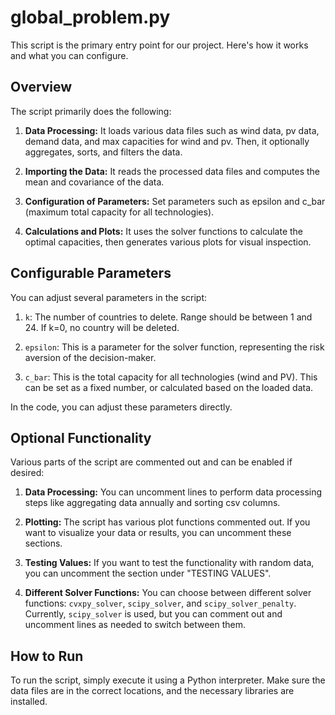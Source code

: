 # global_problem.py

This script is the primary entry point for our project. Here's how it works and what you can configure.

## Overview

The script primarily does the following:

1. **Data Processing:** It loads various data files such as wind data, pv data, demand data, and max capacities for wind and pv. Then, it optionally aggregates, sorts, and filters the data.

2. **Importing the Data:** It reads the processed data files and computes the mean and covariance of the data.

3. **Configuration of Parameters:** Set parameters such as epsilon and c_bar (maximum total capacity for all technologies).

4. **Calculations and Plots:** It uses the solver functions to calculate the optimal capacities, then generates various plots for visual inspection.

## Configurable Parameters

You can adjust several parameters in the script:

1. `k`: The number of countries to delete. Range should be between 1 and 24. If k=0, no country will be deleted.

2. `epsilon`: This is a parameter for the solver function, representing the risk aversion of the decision-maker.

3. `c_bar`: This is the total capacity for all technologies (wind and PV). This can be set as a fixed number, or calculated based on the loaded data.

In the code, you can adjust these parameters directly.

## Optional Functionality

Various parts of the script are commented out and can be enabled if desired:

1. **Data Processing:** You can uncomment lines to perform data processing steps like aggregating data annually and sorting csv columns.

2. **Plotting:** The script has various plot functions commented out. If you want to visualize your data or results, you can uncomment these sections.

3. **Testing Values:** If you want to test the functionality with random data, you can uncomment the section under "TESTING VALUES".

4. **Different Solver Functions:** You can choose between different solver functions: `cvxpy_solver`, `scipy_solver`, and `scipy_solver_penalty`. Currently, `scipy_solver` is used, but you can comment out and uncomment lines as needed to switch between them.

## How to Run

To run the script, simply execute it using a Python interpreter. Make sure the data files are in the correct locations, and the necessary libraries are installed.
